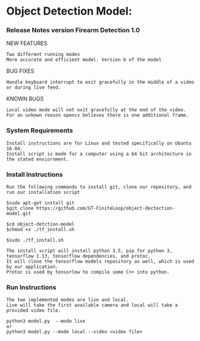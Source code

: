 # Object Detection Model:

### Release Notes version Firearm Detection 1.0
NEW FEATURES
```
Two different running modes
More accurate and efficient model. Version 6 of the model
```
BUG FIXES
```
Handle keyboard interrupt to exit gracefully in the middle of a video or during live feed.
```
KNOWN BUGS
```
Local video mode will not exit gracefully at the end of the video. 
For an unkown reason opencv believes there is one additional frame.
```


### System Requirements
```
Install instructions are for Linux and tested specifically on Ubuntu 16.04.
Install script is made for a computer using a 64 bit architecture in the stated enviornment.
```

### Install Instructions
```
Run the following commands to install git, clone our repository, and run our installation script

$sudo apt-get install git
$git clone https://github.com/GT-FiniteLoop/object-dectection-model.git

$cd object-detction-model
$chmod +x ./tf_install.sh

$sudo ./tf_install.sh

The install script will install python 3.5, pip for python 3, tensorflow 1.13, tensorflow dependencies, and protoc.
It will clone the tensorflow models repository as well, which is used by our application.
Protoc is used by tensorlow to compile some C++ into python. 
```

### Run Instructions
```
The two implemented modes are live and local.
Live will take the first available camera and local will take a provided video file.

python3 model.py  --mode live
or
python3 model.py --mode local --video <video file>
```
